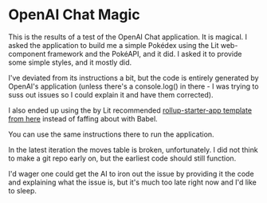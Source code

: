 # OpenAI Chat Magic

This is the results of a test of the OpenAI Chat application. It is magical. I asked the application to build me a simple Pokédex using the Lit web-component framework and the PokéAPI, and it did. I asked it to provide some simple styles, and it mostly did.

I've deviated from its instructions a bit, but the code is entirely generated by OpenAI's application (unless there's a console.log() in there - I was trying to suss out issues so I could explain it and have them corrected).

I also ended up using the by Lit recommended [rollup-starter-app template from here](https://github.com/rollup/rollup-starter-app) instead of faffing about with Babel.

You can use the same instructions there to run the application.

In the latest iteration the moves table is broken, unfortunately. I did not think to make a git repo early on, but the earliest code should still function.

I'd wager one could get the AI to iron out the issue by providing it the code and explaining what the issue is, but it's much too late right now and I'd like to sleep.